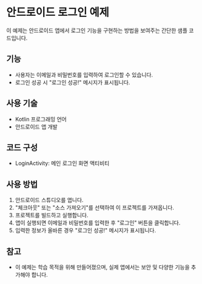 # 안드로이드 로그인 예제

이 예제는 안드로이드 앱에서 로그인 기능을 구현하는 방법을 보여주는 간단한 샘플 코드입니다.

## 기능

- 사용자는 이메일과 비밀번호를 입력하여 로그인할 수 있습니다.
- 로그인 성공 시 "로그인 성공!" 메시지가 표시됩니다.

## 사용 기술

- Kotlin 프로그래밍 언어
- 안드로이드 앱 개발

## 코드 구성

- LoginActivity: 메인 로그인 화면 액티비티

## 사용 방법

1. 안드로이드 스튜디오를 엽니다.
2. "체크아웃" 또는 "소스 가져오기"를 선택하여 이 프로젝트를 가져옵니다.
3. 프로젝트를 빌드하고 실행합니다.
4. 앱이 실행되면 이메일과 비밀번호를 입력한 후 "로그인" 버튼을 클릭합니다.
5. 입력한 정보가 올바른 경우 "로그인 성공!" 메시지가 표시됩니다.

## 참고

- 이 예제는 학습 목적을 위해 만들어졌으며, 실제 앱에서는 보안 및 다양한 기능을 추가해야 합니다.

